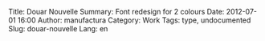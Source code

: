 Title: Douar Nouvelle
Summary: Font redesign for 2 colours
Date: 2012-07-01 16:00
Author: manufactura
Category: Work
Tags: type, undocumented
Slug: douar-nouvelle
Lang: en

